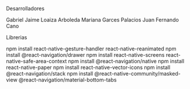 Desarrolladores

Gabriel Jaime Loaiza Arboleda
Mariana Garces Palacios
Juan Fernando Cano

Librerias

npm install react-native-gesture-handler react-native-reanimated
npm install @react-navigation/drawer
npm install react-native-screens react-native-safe-area-context
npm install @react-navigation/native
npm install react-native-paper
npm install react-native-vector-icons
npm install @react-navigation/stack
npm install @react-native-community/masked-view @react-navigation/material-bottom-tabs
